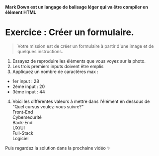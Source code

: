 #### Mark Down est un langage de balisage léger qui va être compiler en élément HTML

# Exercice : Créer un formulaire.

> Votre mission est de créer un formulaire à partir d'une image et de quelques instructions.


1. Essayez de reproduire les éléments que vous voyez sur la photo.
2. Les trois premiers inputs doivent être emplis
3. Appliquez un nombre de caractères max :
- 1er input : 28
- 2ème input : 20
- 3ème input : 44
4. Voici les différentes valeurs à mettre dans l'élément en dessous de "Quel cursus voulez-vous suivre?"<br>
Front-End <br>
Cybersecurité<br>
Back-End<br>
UX/UI<br>
Full-Stack<br>
Logiciel<br>


Puis regardez la solution dans la prochaine vidéo ✨